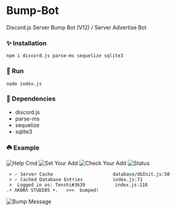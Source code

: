 # Bump-Bot
Discord.js Server Bump Bot (V12) / Server Advertise Bot

### ✨ Installation
```npm i discord.js parse-ms sequelize sqlite3```

### 🌿 Run
```node index.js```

### 🍂 Dependencies
* discord.js
* parse-ms
* sequelize
* sqlite3


### ☘️ Example
![Help Cmd](https://cdn.discordapp.com/attachments/796828284234235935/796831590188974130/unknown.png)
![Set Your Add](https://cdn.discordapp.com/attachments/796828284234235935/796828399506292816/unknown.png)
![Check Your Add](https://cdn.discordapp.com/attachments/796828284234235935/796828471837589504/unknown.png)
![Status](https://cdn.discordapp.com/attachments/796828284234235935/796829261112541220/unknown.png)

```Logging in...                        index.js:98
 > 🗸 Server Cache                      database/dbInit.js:50
 > 🗸 Cached Database Entries           index.js:71
 >  Logged in as: Tenshi#3639           index.js:118
.• ΛΚΘRΛ SΤUDΙΘS •.   >>>  bumped!
```
![Bump Message](https://cdn.discordapp.com/attachments/796828284234235935/796828603802714203/unknown.png)
